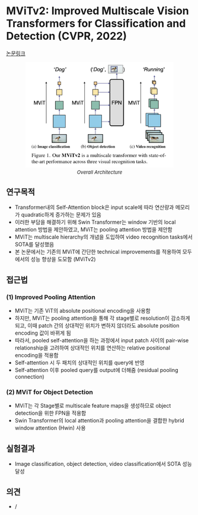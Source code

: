 # MViTv2: Improved Multiscale Vision Transformers for Classification and Detection (CVPR, 2022)

[논문링크](https://openaccess.thecvf.com/content/CVPR2022/html/Li_MViTv2_Improved_Multiscale_Vision_Transformers_for_Classification_and_Detection_CVPR_2022_paper.html)

<p align="center">
    <img width="400" alt='fig1' src="./img/01_33_01.png?raw=true"></br>
    <em><font size=2>Overall Architecture</font></em>
</p>

## 연구목적
- Transformer내의 Self-Attention block은 input scale에 따라 연산량과 메모리가 quadratic하게 증가하는 문제가 있음
- 이러한 부담을 해결하기 위해 Swin Transformer는 window 기반의 local attention 방법을 제안하였고, MViT는 pooling attention 방법을 제안함
- MViT는 multiscale hierarchy의 개념을 도입하여 video recognition tasks에서 SOTA를 달성했음
- 본 논문에서는 기존의 MViT에 간단한 technical improvements를 적용하여  모두에서의 성능 향상을 도모함 (MViTv2)

## 접근법
### (1) Improved Pooling Attention
- MViT는 기존 ViT의 absolute positional encoding을 사용함
- 하지만, MViT는 pooling attention을 통해 각 stage별로 resolution이 감소하게 되고, 이때 patch 간의 상대적인 위치가 변하지 않더라도 absolute position encoding 값이 바뀌게 됨
- 따라서, pooled self-attention을 하는 과정에서 input patch 사이의 pair-wise relationship을 고려하여 상대적인 위치를 연산하는 relative positional encoding을 적용함
- Self-attention 시 두 패치의 상대적인 위치를 query에 반영
- Self-attention 이후 pooled query를 output에 더해줌 (residual pooling connection)

### (2) MViT for Object Detection
- MViT는 각 Stage별로 multiscale feature maps을 생성하므로 object detection을 위한 FPN을 적용함
- Swin Transformer의 local attention과 pooling attention을 결합한 hybrid window attention (Hwin) 사용

## 실험결과
- Image classification, object detection, video classification에서 SOTA 성능 달성

## 의견
- /